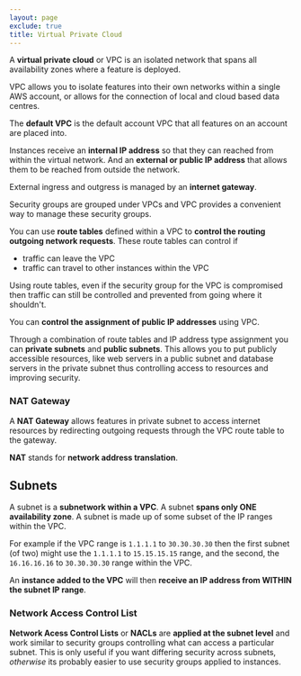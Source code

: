```yaml
---
layout: page
exclude: true
title: Virtual Private Cloud
---
```


A **virtual private cloud** or VPC is an isolated network that spans all availability zones where a feature is deployed.

VPC allows you to isolate features into their own networks within a single AWS account, or allows for the connection of local and cloud based data centres.

The **default VPC** is the default account VPC that all features on an account are placed into.

Instances receive an **internal IP address** so that they can reached from within the virtual network. And an **external or public IP address** that allows them to be reached from outside the network.

External ingress and outgress is managed by an **internet gateway**.

Security groups are grouped under VPCs and VPC provides a convenient way to manage these security groups.

You can use **route tables** defined within a VPC to **control the routing outgoing network requests**. These route tables can control if

- traffic can leave the VPC
- traffic can travel to other instances within the VPC

Using route tables, even if the security group for the VPC is compromised then traffic can still be controlled and prevented from going where it shouldn't.

You can **control the assignment of public IP addresses** using VPC.

Through a combination of route tables and IP address type assignment you can **private subnets** and **public subnets**. This allows you to put publicly accessible resources, like web servers in a public subnet and database servers in the private subnet thus controlling access to resources and improving security.

### NAT Gateway

A **NAT Gateway** allows features in private subnet to access internet resources by redirecting outgoing requests through the VPC route table to the gateway.

**NAT** stands for **network address translation**.

## Subnets

A subnet is a **subnetwork within a VPC**.  A subnet **spans only ONE availability zone**. A subnet is made up of some subset of the IP ranges within the VPC. 

For example if the VPC range is `1.1.1.1` to `30.30.30.30` then the first subnet (of two) might use the `1.1.1.1` to `15.15.15.15` range, and the second, the `16.16.16.16` to `30.30.30.30` range within the VPC. 

An **instance added to the VPC** will then **receive an IP address from WITHIN the subnet IP range**.

### Network Access Control List

**Network Acess Control Lists** or **NACLs** are **applied at the subnet level** and work similar to security groups controlling what can access a particular subnet. This is only useful if you want differing security across subnets, *otherwise* its probably easier to use security groups applied to instances.


<!--stackedit_data:
eyJoaXN0b3J5IjpbLTEwMjg0NjE4MTddfQ==
-->